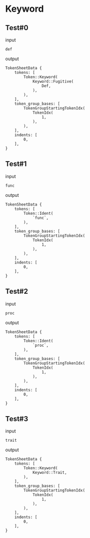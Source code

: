 # Keyword

## Test#0

input

```husky
def
```

output

```husky
TokenSheetData {
    tokens: [
        Token::Keyword(
            Keyword::Fugitive(
                Def,
            ),
        ),
    ],
    token_group_bases: [
        TokenGroupStartingTokenIdx(
            TokenIdx(
                1,
            ),
        ),
    ],
    indents: [
        0,
    ],
}
```

## Test#1

input

```husky
func
```

output

```husky
TokenSheetData {
    tokens: [
        Token::Ident(
            `func`,
        ),
    ],
    token_group_bases: [
        TokenGroupStartingTokenIdx(
            TokenIdx(
                1,
            ),
        ),
    ],
    indents: [
        0,
    ],
}
```

## Test#2

input

```husky
proc
```

output

```husky
TokenSheetData {
    tokens: [
        Token::Ident(
            `proc`,
        ),
    ],
    token_group_bases: [
        TokenGroupStartingTokenIdx(
            TokenIdx(
                1,
            ),
        ),
    ],
    indents: [
        0,
    ],
}
```

## Test#3

input

```husky
trait
```

output

```husky
TokenSheetData {
    tokens: [
        Token::Keyword(
            Keyword::Trait,
        ),
    ],
    token_group_bases: [
        TokenGroupStartingTokenIdx(
            TokenIdx(
                1,
            ),
        ),
    ],
    indents: [
        0,
    ],
}
```
